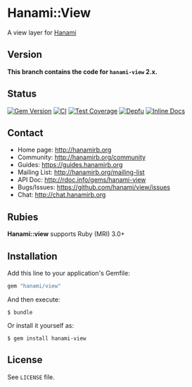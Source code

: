 # Hanami::View

A view layer for [Hanami](http://hanamirb.org)

## Version

**This branch contains the code for `hanami-view` 2.x.**

## Status

[![Gem Version](https://badge.fury.io/rb/hanami-view.svg)](https://badge.fury.io/rb/hanami-view)
[![CI](https://github.com/hanami/view/workflows/ci/badge.svg?branch=main)](https://github.com/hanami/view/actions?query=workflow%3Aci+branch%3Amain)
[![Test Coverage](https://codecov.io/gh/hanami/view/branch/main/graph/badge.svg)](https://codecov.io/gh/hanami/view)
[![Depfu](https://badges.depfu.com/badges/7cd17419fba78b726be1353118fb01de/overview.svg)](https://depfu.com/github/hanami/view?project=Bundler)
[![Inline Docs](http://inch-ci.org/github/hanami/view.svg)](http://inch-ci.org/github/hanami/view)

## Contact

* Home page: http://hanamirb.org
* Community: http://hanamirb.org/community
* Guides: https://guides.hanamirb.org
* Mailing List: http://hanamirb.org/mailing-list
* API Doc: http://rdoc.info/gems/hanami-view
* Bugs/Issues: https://github.com/hanami/view/issues
* Chat: http://chat.hanamirb.org

## Rubies

__Hanami::view__ supports Ruby (MRI) 3.0+

## Installation

Add this line to your application's Gemfile:

```ruby
gem "hanami/view"
```

And then execute:

```shell
$ bundle
```

Or install it yourself as:

```shell
$ gem install hanami-view
```

## License

See `LICENSE` file.
